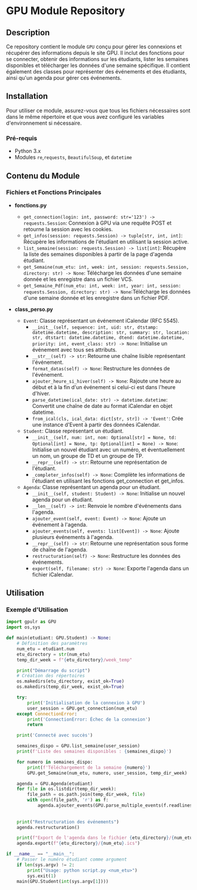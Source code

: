 # GPU Module Repository

## Description
Ce repository contient le module `GPU` conçu pour gérer les connexions et récupérer des informations depuis le site GPU. Il inclut des fonctions pour se connecter, obtenir des informations sur les étudiants, lister les semaines disponibles et télécharger les données d'une semaine spécifique. Il contient également des classes pour représenter des événements et des étudiants, ainsi qu'un agenda pour gérer ces événements.

## Installation
Pour utiliser ce module, assurez-vous que tous les fichiers nécessaires sont dans le même répertoire et que vous avez configuré les variables d'environnement si nécessaire.

### Pré-requis
- Python 3.x
- Modules `re`,`requests`, `BeautifulSoup`, et `datetime`

## Contenu du Module

### Fichiers et Fonctions Principales

- **fonctions.py**
  - `get_connection(login: int, password: str='123') -> requests.Session`: Connexion à GPU via une requête POST et retourne la session avec les cookies.
  - `get_infos(session: requests.Session) -> tuple[str, int, int]`: Récupère les informations de l'étudiant en utilisant la session active.
  - `list_semaine(session: requests.Session) -> list[int]`: Récupère la liste des semaines disponibles à partir de la page d'agenda étudiant.
  - `get_Semaine(num_etu: int, week: int, session: requests.Session, directory: str) -> None`: Télécharge les données d'une semaine donnée et les enregistre dans un fichier VCS.
  - `get_Semaine_Pdf(num_etu: int, week: int, year: int, session: requests.Session, directory: str) -> None`:Télécharge les données d'une semaine donnée et les enregistre dans un fichier PDF.


- **class_perso.py**
  - `Event`: Classe représentant un événement iCalendar (RFC 5545).
    - `__init__(self, sequence: int, uid: str, dtstamp: datetime.datetime, description: str, summary: str, location: str, dtstart: datetime.datetime, dtend: datetime.datetime, priority: int, event_class: str) -> None`: Initialise un événement avec tous ses attributs.
    - `__str__(self) -> str`: Retourne une chaîne lisible représentant l'événement.
    - `format_datas(self) -> None`: Restructure les données de l'événement.
    - `ajouter_heure_si_hiver(self) -> None`: Rajoute une heure au début et à la fin d'un événement si celui-ci est dans l'heure d'hiver.
    - `parse_datetime(ical_date: str) -> datetime.datetime`: Convertit une chaîne de date au format iCalendar en objet datetime.
    - `from_ical(cls, ical_data: dict[str, str]) -> 'Event'`: Crée une instance d'Event à partir des données iCalendar.
  - `Student`: Classe représentant un étudiant.
    - `__init__(self, num: int, nom: Optional[str] = None, td: Optional[int] = None, tp: Optional[int] = None) -> None`: Initialise un nouvel étudiant avec un numéro, et éventuellement un nom, un groupe de TD et un groupe de TP.
    - `__repr__(self) -> str`: Retourne une représentation de l'étudiant.
    - `_completer_infos(self) -> None`: Complète les informations de l'étudiant en utilisant les fonctions get_connection et get_infos.
  - `Agenda`: Classe représentant un agenda pour un étudiant.
    - `__init__(self, student: Student) -> None`: Initialise un nouvel agenda pour un étudiant.
    - `__len__(self) -> int`: Renvoie le nombre d'événements dans l'agenda.
    - `ajouter_event(self, event: Event) -> None`: Ajoute un événement à l'agenda.
    - `ajouter_events(self, events: list[Event]) -> None`: Ajoute plusieurs événements à l'agenda.
    - `__repr__(self) -> str`: Retourne une représentation sous forme de chaîne de l'agenda.
    - `restructuration(self) -> None`: Restructure les données des événements.
    - `export(self, filename: str) -> None`: Exporte l'agenda dans un fichier iCalendar.

## Utilisation

### Exemple d'Utilisation

```python
import gpulr as GPU
import os,sys

def main(etudiant: GPU.Student) -> None:
    # Définition des paramètres
    num_etu = etudiant.num
    etu_directory = str(num_etu)
    temp_dir_week = f"{etu_directory}/week_temp"

    print("Démarrage du script")
    # Création des répertoires
    os.makedirs(etu_directory, exist_ok=True)
    os.makedirs(temp_dir_week, exist_ok=True)

    try:
        print('Initialisation de la connexion à GPU')
        user_session = GPU.get_connection(num_etu)
    except ConnectionError:
        print('ConnectionError: Échec de la connexion')
        return

    print('Connecté avec succès')

    semaines_dispo = GPU.list_semaine(user_session)
    print(f'Liste des semaines disponibles : {semaines_dispo}')

    for numero in semaines_dispo:
        print(f'Téléchargement de la semaine {numero}')
        GPU.get_Semaine(num_etu, numero, user_session, temp_dir_week)

    agenda = GPU.Agenda(etudiant)
    for file in os.listdir(temp_dir_week):
        file_path = os.path.join(temp_dir_week, file)
        with open(file_path, 'r') as f:
            agenda.ajouter_events(GPU.parse_multiple_events(f.readlines()))
    
    
    print("Restructuration des événements")
    agenda.restructuration()

    print(f"Export de l'agenda dans le fichier {etu_directory}/{num_etu}.ics")
    agenda.export(f"{etu_directory}/{num_etu}.ics")

if __name__ == "__main__":
    # Passer le numéro étudiant comme argument
    if len(sys.argv) != 2:
        print("Usage: python script.py <num_etu>")
        sys.exit(1)
    main(GPU.Student(int(sys.argv[1])))
```

